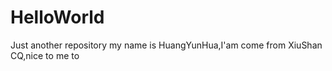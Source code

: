 # HelloWorld
Just another repository
my name is HuangYunHua,I'am come from XiuShan CQ,nice to me to 
